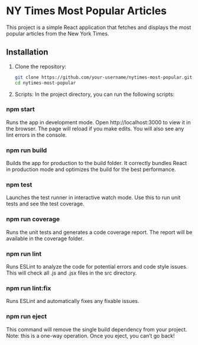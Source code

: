 # NY Times Most Popular Articles

This project is a simple React application that fetches and displays the most popular articles from the New York Times.

## Installation

1. Clone the repository:

   ```sh
   git clone https://github.com/your-username/nytimes-most-popular.git
   cd nytimes-most-popular
   ```

2. Scripts: In the project directory, you can run the following scripts:

### npm start

Runs the app in development mode. Open http://localhost:3000 to view it in the browser. The page will reload if you make edits. You will also see any lint errors in the console.

### npm run build

Builds the app for production to the build folder. It correctly bundles React in production mode and optimizes the build for the best performance.

### npm test

Launches the test runner in interactive watch mode. Use this to run unit tests and see the test coverage.

### npm run coverage

Runs the unit tests and generates a code coverage report. The report will be available in the coverage folder.

### npm run lint

Runs ESLint to analyze the code for potential errors and code style issues. This will check all .js and .jsx files in the src directory.

### npm run lint:fix

Runs ESLint and automatically fixes any fixable issues.

### npm run eject

This command will remove the single build dependency from your project. Note: this is a one-way operation. Once you eject, you can’t go back!

